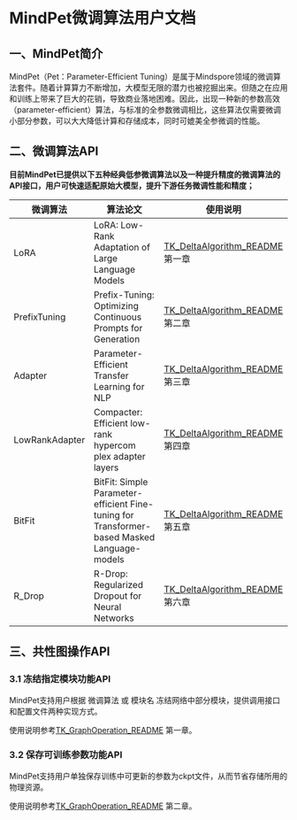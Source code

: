 # MindPet微调算法用户文档



## 一、MindPet简介

MindPet（Pet：Parameter-Efficient Tuning）是属于Mindspore领域的微调算法套件。随着计算算力不断增加，大模型无限的潜力也被挖掘出来。但随之在应用和训练上带来了巨大的花销，导致商业落地困难。因此，出现一种新的参数高效（parameter-efficient）算法，与标准的全参数微调相比，这些算法仅需要微调小部分参数，可以大大降低计算和存储成本，同时可媲美全参微调的性能。



## 二、微调算法API

**目前MindPet已提供以下五种经典低参微调算法以及一种提升精度的微调算法的API接口，用户可快速适配原始大模型，提升下游任务微调性能和精度；**

| 微调算法           | 算法论文                                                    | 使用说明                                                            |
|----------------| ----------------------------------------------------------- |-----------------------------------------------------------------|
| LoRA           | LoRA: Low-Rank Adaptation of Large Language Models          | [TK_DeltaAlgorithm_README](doc/TK_DeltaAlgorithm_README.md) 第一章 |
| PrefixTuning   | Prefix-Tuning: Optimizing Continuous Prompts for Generation | [TK_DeltaAlgorithm_README](doc/TK_DeltaAlgorithm_README.md) 第二章 |
| Adapter        | Parameter-Efficient Transfer Learning for NLP               | [TK_DeltaAlgorithm_README](doc/TK_DeltaAlgorithm_README.md) 第三章 |
| LowRankAdapter | Compacter: Efficient low-rank hypercom plex adapter layers  | [TK_DeltaAlgorithm_README](doc/TK_DeltaAlgorithm_README.md) 第四章 |
| BitFit         | BitFit: Simple Parameter-efficient Fine-tuning for Transformer-based Masked Language-models | [TK_DeltaAlgorithm_README](doc/TK_DeltaAlgorithm_README.md) 第五章 |
| R_Drop         | R-Drop: Regularized Dropout for Neural Networks | [TK_DeltaAlgorithm_README](doc/TK_DeltaAlgorithm_README.md) 第六章 |



## 三、共性图操作API

### 3.1 冻结指定模块功能API

MindPet支持用户根据 微调算法 或 模块名 冻结网络中部分模块，提供调用接口和配置文件两种实现方式。

使用说明参考[TK_GraphOperation_README](doc/TK_GraphOperation_README.md) 第一章。



### 3.2 保存可训练参数功能API

MindPet支持用户单独保存训练中可更新的参数为ckpt文件，从而节省存储所用的物理资源。

使用说明参考[TK_GraphOperation_README](doc/TK_GraphOperation_README.md) 第二章。
